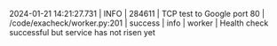 2024-01-21 14:21:27.731 | INFO     | 284611 | TCP test to Google port 80 | /code/exacheck/worker.py:201 | success | info | worker | Health check successful but service has not risen yet